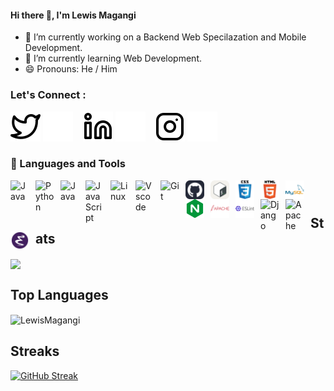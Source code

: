 #### Hi there 👋, I'm Lewis Magangi

- 🔭 I’m currently working on a Backend Web Specilazation and Mobile Development. 
- 🌱 I’m currently learning Web Development.
- 😄 Pronouns: He / Him

### Let's Connect :

[![website](./Images/twitter-light.svg)](https://twitter.com/Lewis_Magangi#gh-light-mode-only)
[![website](./Images/twitter-dark.svg)](https://twitter.com/Lewis_Magangi#gh-dark-mode-only)
&nbsp;&nbsp;
[![website](./Images/linkedin-light.svg)](https://linkedin.com/in/lewis-magangi#gh-light-mode-only)
[![website](./Images/linkedin-dark.svg)](https://linkedin.com/in/lewis-magangi#gh-dark-mode-only)
&nbsp;&nbsp;
[![website](./Images/instagram-light.svg)](https://instagram.com/Liquelaliqour#gh-light-mode-only)
[![website](./Images/instagram-dark.svg)](https://instagram.com/Liquelaliqour#gh-dark-mode-only)

### 🧰 Languages and Tools

<img align="left" alt="Java" width="30px" style="padding-right:10px;" src="https://cdn.jsdelivr.net/gh/devicons/devicon/icons/c/c-original.svg" />
<img align="left" alt="Python" width="30px" style="padding-right:10px;" src="https://cdn.jsdelivr.net/gh/devicons/devicon/icons/python/python-plain.svg" />
<img align="left" alt="Java" width="30px" style="padding-right:10px;" src="https://cdn.jsdelivr.net/gh/devicons/devicon/icons/java/java-original.svg"/>
<img align="left" alt="JavaScript" width="30px" style="padding-right:10px;" src="https://cdn.jsdelivr.net/gh/devicons/devicon/icons/javascript/javascript-plain.svg" />
<img align="left" alt="Linux" width="30px" style="padding-right:10px;" src="https://cdn.jsdelivr.net/gh/devicons/devicon/icons/linux/linux-original.svg" />
<img align="left" alt="Vscode" width="30px" style="padding-right:10px;" src="https://cdn.jsdelivr.net/gh/devicons/devicon/icons/vscode/vscode-original.svg" />
<img align="left" alt="Git" width="30px" style="padding-right:10px;" src="https://cdn.jsdelivr.net/gh/devicons/devicon/icons/git/git-original.svg" />
<img align="left" alt="GitHub" width="30px" style="padding-right:10px;" src="https://github.com/tandpfun/skill-icons/blob/main/icons/Github-Dark.svg" />
<img align="left" alt="Bash" width="30px" style="padding-right:10px;" src="https://github.com/tandpfun/skill-icons/blob/main/icons/Bash-Light.svg" />
<img align="left" alt="css3" width="30px" style="padding-right:10px;" src="https://raw.githubusercontent.com/devicons/devicon/master/icons/css3/css3-original-wordmark.svg"/>
<img align="left" alt="html5" width="30px" style="padding-right:10px;" src="https://raw.githubusercontent.com/devicons/devicon/master/icons/html5/html5-original-wordmark.svg"/>
<img align="left" alt="Mysql" width="30px" style="padding-right:10px;" src="https://raw.githubusercontent.com/devicons/devicon/master/icons/mysql/mysql-original-wordmark.svg"/>
<img align="left" alt="Nginx" width="30px" style="padding-right:10px;" src="https://raw.githubusercontent.com/devicons/devicon/master/icons/nginx/nginx-original.svg"/>
<img align="left" alt="Apache" width="30px" style="padding-right:10px;" src="https://github.com/devicons/devicon/blob/master/icons/apache/apache-line-wordmark.svg/">
<img align="left" alt="Eslint" width="30px" style="padding-right:10px;" src="https://github.com/devicons/devicon/blob/master/icons/eslint/eslint-original-wordmark.svg">
<img align="left" alt="Django" width="30px" style="padding-right:10px;" src="https://cdn.jsdelivr.net/gh/devicons/devicon/icons/django/django-plain-wordmark.svg" />
<img align="left" alt="Apache" width="30px" style="padding-right:10px;" src="https://cdn.jsdelivr.net/gh/devicons/devicon/icons/apache/apache-plain-wordmark.svg" />
<img align="left" alt="Apache" width="30px" style="padding-right:10px;" src="https://github.com/devicons/devicon/blob/master/icons/emacs/emacs-original.svg" />

<br />

#

##  Stats


<p>
<img height="180em" src="https://github-readme-stats.vercel.app/api?username=LewisMagangi&show_icons=true&hide_border=true&&count_private=true&include_all_commits=true&show_icons=true&theme=gotham" align = "center"/>

## Top Languages

<img height="180em" src="https://github-readme-stats.vercel.app/api/top-langs?username=LewisMagangi&langs_count=8&show_icons=true&locale=en&layout=compact&hide_border=true&theme=gotham" alt="LewisMagangi" align = "center"/>
</p>

## Streaks

[![GitHub Streak](https://streak-stats.demolab.com?user=LewisMagangi&theme=dark&mode=weekly)](https://git.io/streak-stats)
</details>

[twitter]: https://twitter.com/Lewis_Magangi
[instagram]: https://instagram.com/Liquelaliqour
[linkedin]: https://linkedin.com/in/lewis-magangi

